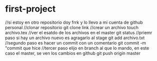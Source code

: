 # first-project

//si estoy en otro repositorio doy frrk y lo llevo a mi cuenta de github personal
//clonar repositorio
git clone link
//crear un archivo
touch archivo.tex
//ver el esatdo de los archivos en el master
git status
//priemr paso si hay un archivo nuevo es agragarlo al stage
git add archivo.txt
//segundo paso es hacer un commit con un comentario
git commit -m "commit que hice
//tercer paso elijo en branch al que lo mando, en este caso el master, se ven los cambios en github
git push origin master
